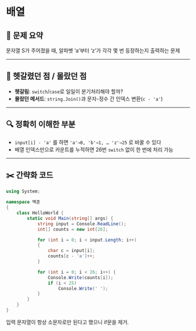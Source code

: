 # 배열

## 📝 문제 요약
문자열 S가 주어졌을 때, 알파벳 ‘a’부터 ‘z’가 각각 몇 번 등장하는지 출력하는 문제  

---

## 🤔 헷갈렸던 점 / 몰랐던 점
- **헷갈림**: `switch`/`case`로 일일이 분기처리해야 할까?  
- **몰랐던 메서드**: `string.Join()`과 문자-정수 간 인덱스 변환(`c - 'a'`)  

---

## 🔍 정확히 이해한 부분
- `input[i] - 'a'` 를 하면 `'a'→0, 'b'→1, … 'z'→25` 로 바꿀 수 있다  
- 배열 인덱스만으로 카운트를 누적하면 26번 `switch` 없이 한 번에 처리 가능  

---

## ✂️ 간략화 코드
```cs
using System;

namespace 백준
{    
    class HelloWorld {
        static void Main(string[] args) {
            string input = Console.ReadLine();
            int[] counts = new int[26];

            for (int i = 0; i < input.Length; i++)
            {
                char c = input[i];
                counts[c - 'a']++;
            }

            for (int i = 0; i < 26; i++) {
                Console.Write(counts[i]);
                if (i < 25)
                    Console.Write(' ');
            }
        }
    }
}
```
입력 문자열이 항상 소문자로만 된다고 했으니 if문을 제거.
